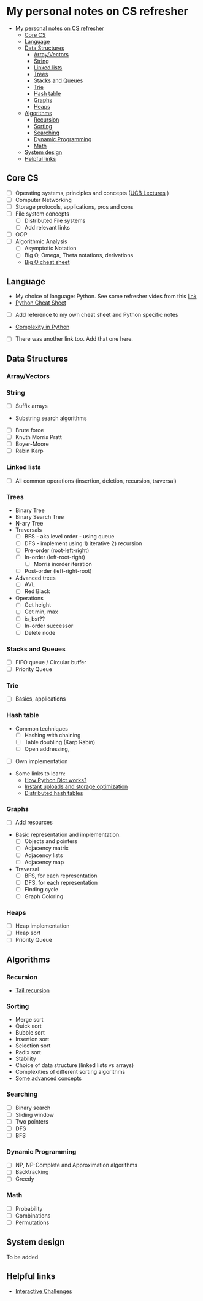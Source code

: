 # My personal notes on CS refresher

- [My personal notes on CS refresher](#my-personal-notes-on-cs-refresher)
  - [Core CS](#core-cs)
  - [Language](#language)
  - [Data Structures](#data-structures)
    - [Array/Vectors](#arrayvectors)
    - [String](#string)
    - [Linked lists](#linked-lists)
    - [Trees](#trees)
    - [Stacks and Queues](#stacks-and-queues)
    - [Trie](#trie)
    - [Hash table](#hash-table)
    - [Graphs](#graphs)
    - [Heaps](#heaps)
  - [Algorithms](#algorithms)
    - [Recursion](#recursion)
    - [Sorting](#sorting)
    - [Searching](#searching)
    - [Dynamic Programming](#dynamic-programming)
    - [Math](#math)
  - [System design](#system-design)
  - [Helpful links](#helpful-links)

## Core CS

- [ ] Operating systems, principles and concepts ([UCB Lectures](https://archive.org/details/ucberkeley-webcast-PL-XXv-cvA_iBDyz-ba4yDskqMDY6A1w_c) )
- [ ] Computer Networking
- [ ] Storage protocols, applications, pros and cons
- [ ] File system concepts
  - [ ] Distributed File systems
  - [ ] Add relevant links
- [ ] OOP
- [ ] Algorithmic Analysis
  - [ ] Asymptotic Notation
  - [ ] Big O, Omega, Theta notations, derivations
  - [Big O cheat sheet](http://bigocheatsheet.com/)

## Language

- My choice of language: Python. See some refresher vides from this [link](https://github.com/jwasham/coding-interview-university/blob/master/programming-language-resources.md)
- [Python Cheat Sheet](https://github.com/jwasham/coding-interview-university/blob/master/extras/cheat%20sheets/python-cheat-sheet-v1.pdf)
- [ ] Add reference to my own cheat sheet and Python specific notes
- [Complexity in Python](https://www.ics.uci.edu/~pattis/ICS-33/lectures/complexitypython.txt)
- [ ] There was another link too. Add that one here.

## Data Structures

### Array/Vectors

### String

- [ ] Suffix arrays
- Substring search algorithms
- [ ] Brute force
- [ ] Knuth Morris Pratt
- [ ] Boyer-Moore
- [ ] Rabin Karp

### Linked lists

- [ ] All common operations (insertion, deletion, recursion, traversal)

### Trees

- Binary Tree
- Binary Search Tree
- N-ary Tree
- Traversals
  - [ ] BFS - aka level order - using queue
  - [ ] DFS - implement using 1) iterative 2) recursion
  - [ ] Pre-order (root-left-right)
  - [ ] In-order (left-root-right)
    - [ ] Morris inorder iteration
  - [ ] Post-order (left-right-root)
- Advanced trees
  - [ ] AVL
  - [ ] Red Black
- Operations
  - [ ] Get height
  - [ ] Get min, max
  - [ ] is_bst??
  - [ ] In-order successor
  - [ ] Delete node

### Stacks and Queues

- [ ] FIFO queue / Circular buffer
- [ ] Priority Queue

### Trie

- [ ] Basics, applications

### Hash table

- Common techniques
  - [ ] Hashing with chaining
  - [ ] Table doubling (Karp Rabin)
  - [ ] Open addressing,
- [ ] Own implementation
- Some links to learn:
  - [How Python Dict works?](https://www.youtube.com/watch?v=C4Kc8xzcA68)
  - [Instant uploads and storage optimization](https://www.coursera.org/learn/data-structures/lecture/DvaIb/instant-uploads-and-storage-optimization-in-dropbox)
  - [Distributed hash tables](https://www.coursera.org/learn/data-structures/lecture/tvH8H/distributed-hash-tables)

### Graphs

- [ ] Add resources
- Basic representation and implementation.
  - [ ] Objects and pointers
  - [ ] Adjacency matrix
  - [ ] Adjacency lists
  - [ ] Adjacency map
- Traversal
  - [ ] BFS, for each representation
  - [ ] DFS, for each representation
  - [ ] Finding cycle
  - [ ] Graph Coloring

### Heaps

- [ ] Heap implementation
- [ ] Heap sort
- [ ] Priority Queue

## Algorithms

### Recursion

- [Tail recursion](https://www.quora.com/What-is-tail-recursion-Why-is-it-so-bad)

### Sorting

- Merge sort
- Quick sort
- Bubble sort
- Insertion sort
- Selection sort
- Radix sort
- Stability
- Choice of data structure (linked lists vs arrays)
- Complexities of different sorting algorithms
- [Some advanced concepts](https://www.youtube.com/watch?v=cNB2lADK3_s)

### Searching

- [ ] Binary search
- [ ] Sliding window
- [ ] Two pointers
- [ ] DFS
- [ ] BFS
  
### Dynamic Programming

- [ ] NP, NP-Complete and Approximation algorithms
- [ ] Backtracking
- [ ] Greedy

### Math

- [ ] Probability
- [ ] Combinations
- [ ] Permutations

## System design

To be added

## Helpful links

- [Interactive Challenges](https://github.com/donnemartin/interactive-coding-challenges)